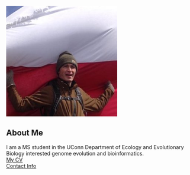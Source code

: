 ![Image	of	Alex Trouern-Trend](images/P7UaB7bg_400x400.jpg
"Alex atop Cerro Bandera in Puerto Williams, Chile (January, 2014)")
##	About	Me	
I	am	a	MS student	in	the	UConn	Department of Ecology and 
Evolutionary Biology	interested	genome evolution and bioinformatics.	
[My	CV](PDFs/cv.pdf)	
[Contact	Info](contact-info.html)
